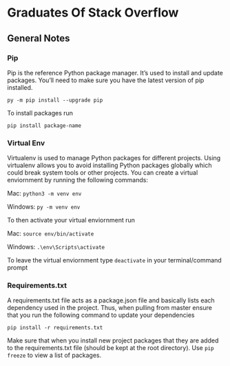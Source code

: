 # Graduates Of Stack Overflow

## General Notes

### Pip

Pip is the reference Python package manager. It’s used to install and update packages. You’ll need to make sure you have the latest version of pip installed.

`py -m pip install --upgrade pip`

To install packages run

`pip install package-name`

### Virtual Env

Virtualenv is used to manage Python packages for different projects. Using virtualenv allows you to avoid installing Python packages globally which could break system tools or other projects. You can create a virtual enviornment by running the following commands:

Mac:
`python3 -m venv env`

Windows:
`py -m venv env`

To then activate your virtual enviornment run

Mac:
`source env/bin/activate`

Windows:
`.\env\Scripts\activate`

To leave the virtual enviornment type `deactivate` in your terminal/command prompt

### Requirements.txt

A requirements.txt file acts as a package.json file and basically lists each dependency used in the project. Thus, when pulling from master ensure that you run the following command to update your dependencies

`pip install -r requirements.txt`

Make sure that when you install new project packages that they are added to the requirements.txt file (should be kept at the root directory). Use `pip freeze` to view a list of packages.